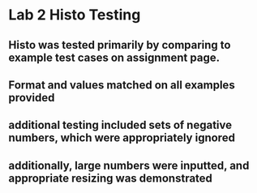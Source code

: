 # Lab 2 Histo Testing
## Histo was tested primarily by comparing to example test cases on assignment page.
## Format and values matched on all examples provided
## additional testing included sets of negative numbers, which were appropriately ignored
## additionally, large numbers were inputted, and appropriate resizing was demonstrated

